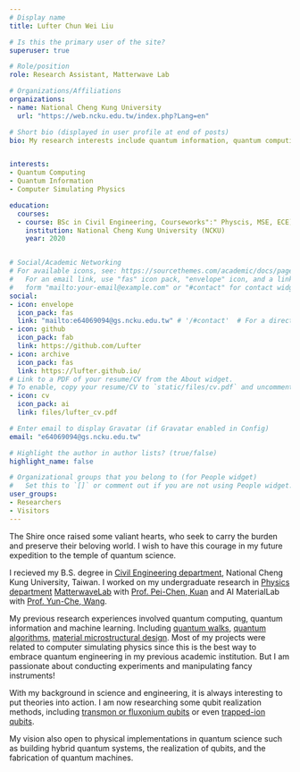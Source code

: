 ```yaml
---
# Display name
title: Lufter Chun Wei Liu

# Is this the primary user of the site?
superuser: true

# Role/position
role: Research Assistant, Matterwave Lab

# Organizations/Affiliations
organizations:
- name: National Cheng Kung University
  url: "https://web.ncku.edu.tw/index.php?Lang=en"

# Short bio (displayed in user profile at end of posts)
bio: My research interests include quantum information, quantum computing, computer simulating physics.


interests:
- Quantum Computing
- Quantum Information
- Computer Simulating Physics

education:
  courses:
  - course: BSc in Civil Engineering, Courseworks":" Physcis, MSE, ECE) 
    institution: National Cheng Kung University (NCKU)
    year: 2020


# Social/Academic Networking
# For available icons, see: https://sourcethemes.com/academic/docs/page-builder/#icons
#   For an email link, use "fas" icon pack, "envelope" icon, and a link in the
#   form "mailto:your-email@example.com" or "#contact" for contact widget.
social:
- icon: envelope
  icon_pack: fas
  link: "mailto:e64069094@gs.ncku.edu.tw" # '/#contact'  # For a direct email link, use "mailto:test@example.org".
- icon: github
  icon_pack: fab
  link: https://github.com/Lufter
- icon: archive
  icon_pack: fas
  link: https://lufter.github.io/
# Link to a PDF of your resume/CV from the About widget.
# To enable, copy your resume/CV to `static/files/cv.pdf` and uncomment the lines below.
- icon: cv
  icon_pack: ai
  link: files/lufter_cv.pdf

# Enter email to display Gravatar (if Gravatar enabled in Config)
email: "e64069094@gs.ncku.edu.tw"

# Highlight the author in author lists? (true/false)
highlight_name: false

# Organizational groups that you belong to (for People widget)
#   Set this to `[]` or comment out if you are not using People widget.
user_groups:
- Researchers
- Visitors
---
```


The Shire once raised some valiant hearts, who seek to carry the burden and preserve their beloving world. I wish to have this courage in my future expedition to the temple of quantum science.

I recieved my B.S. degree in [Civil Engineering department](http://www.civil.ncku.edu.tw/index.php?lang=en), National Cheng Kung University, Taiwan. I worked on my undergraduate research in [Physics department](http://www.phys.ncku.edu.tw/2012/en/) [MatterwaveLab](https://thelm2005.wixsite.com/website) with [Prof. Pei-Chen, Kuan](http://www.phys.ncku.edu.tw/db/pweb/teacher.php?user_id=170222) and AI MaterialLab with [Prof. Yun-Che, Wang](http://myweb.ncku.edu.tw/~yunche/).

My previous research experiences involved quantum computing, quantum information and machine learning. Including [quantum walks](https://lufter.github.io/portfolio/portfolio-3/), [quantum algorithms](https://lufter.github.io/portfolio/portfolio-4/), [material microstructural design](https://lufter.github.io/portfolio/portfolio-1/). Most of my projects were related to computer simulating physics since this is the best way to embrace quantum engineering in my previous academic institution. But I am passionate about conducting experiments and manipulating fancy instruments!

With my background in science and engineering, it is always interesting to put theories into action. I am now researching some qubit realization methods, including [transmon or fluxonium qubits](https://arxiv.org/pdf/1904.06560.pdf) or even [trapped-ion qubits](https://arxiv.org/pdf/1904.04178.pdf). 

My vision also open to physical implementations in quantum science such as building hybrid quantum systems, the realization of qubits, and the fabrication of quantum machines.